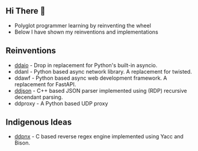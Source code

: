 ## Hi There 👋

- Polyglot programmer learning by reinventing the wheel
- Below I have shown my reinventions and implementations

## Reinventions

- [ddaio](https://github.com/DineshDevaraj/ddaio) - Drop in replacement for Python's built-in asyncio.
- ddanl - Python based async network library. A replacement for twisted.
- ddawf - Python based async web development framework. A replacement for FastAPI.
- [ddjson](https://github.com/DineshDevaraj/ddjson) - C++ based JSON parser implemented using (RDP) recursive decendant parsing.
- ddproxy - A Python based UDP proxy

## Indigenous Ideas

- [ddpnx](https://github.com/DineshDevaraj/ddjson) - C based reverse regex engine implemented using Yacc and Bison.
